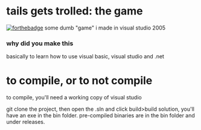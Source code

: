 # tails gets trolled: the game
[![forthebadge](https://forthebadge.com/images/badges/designed-in-ms-paint.svg)](https://forthebadge.com)
some dumb "game" i made in visual studio 2005


### why did you make this
basically to learn how to use visual basic, visual studio and .net


# to compile, or to not compile
to compile, you'll need a working copy of visual studio

git clone the project, then open the .sln and click build>build solution, you'll have an exe in the bin folder. pre-compiled binaries are in the bin folder and under releases.
